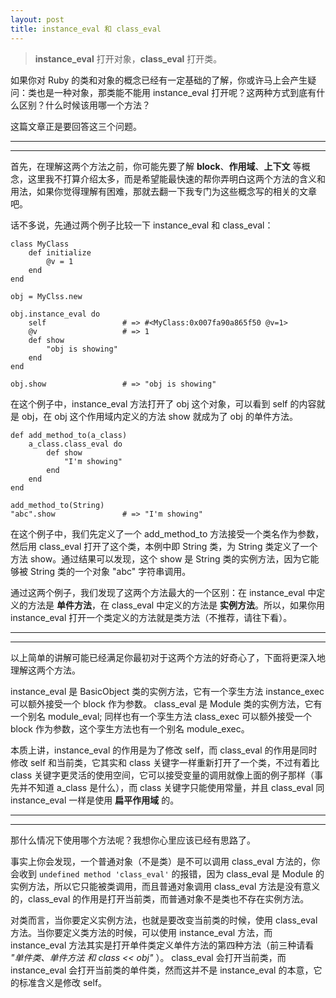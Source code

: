 ```yaml
---
layout: post
title: instance_eval 和 class_eval
---
```



> **instance_eval** 打开对象，**class_eval** 打开类。

如果你对 Ruby 的类和对象的概念已经有一定基础的了解，你或许马上会产生疑问：类也是一种对象，那类能不能用 instance_eval 打开呢？这两种方式到底有什么区别？什么时候该用哪一个方法？

这篇文章正是要回答这三个问题。

---
---
首先，在理解这两个方法之前，你可能先要了解 **block**、**作用域**、**上下文** 等概念，这里我不打算介绍太多，而是希望能最快速的帮你弄明白这两个方法的含义和用法，如果你觉得理解有困难，那就去翻一下我专门为这些概念写的相关的文章吧。

话不多说，先通过两个例子比较一下 instance_eval 和 class_eval：

```
class MyClass
    def initialize
        @v = 1
    end
end

obj = MyClss.new

obj.instance_eval do
    self                 # => #<MyClass:0x007fa90a865f50 @v=1>
    @v                   # => 1
    def show
        "obj is showing"
    end
end

obj.show                 # => "obj is showing" 
```
在这个例子中，instance_eval 方法打开了 obj 这个对象，可以看到 self 的内容就是 obj，在 obj 这个作用域内定义的方法 show 就成为了 obj 的单件方法。

```
def add_method_to(a_class)
    a_class.class_eval do
        def show
            "I'm showing"
        end
    end
end

add_method_to(String)
"abc".show               # => "I'm showing" 
```
在这个例子中，我们先定义了一个 add_method_to 方法接受一个类名作为参数，然后用 class_eval 打开了这个类，本例中即 String 类，为 String 类定义了一个方法 show。通过结果可以发现，这个 show 是 String 类的实例方法，因为它能够被 String 类的一个对象 "abc" 字符串调用。

通过这两个例子，我们发现了这两个方法最大的一个区别：在 instance_eval 中定义的方法是 **单件方法**，在 class_eval 中定义的方法是 **实例方法**。所以，如果你用 instance_eval 打开一个类定义的方法就是类方法（不推荐，请往下看）。

---
---
以上简单的讲解可能已经满足你最初对于这两个方法的好奇心了，下面将更深入地理解这两个方法。

instance_eval 是 BasicObject 类的实例方法，它有一个孪生方法 instance_exec 可以额外接受一个 block 作为参数。
class_eval 是 Module 类的实例方法，它有一个别名 module_eval; 同样也有一个孪生方法 class_exec 可以额外接受一个 block 作为参数，这个孪生方法也有一个别名 module_exec。

本质上讲，instance_eval 的作用是为了修改 self，而 class_eval 的作用是同时修改 self 和当前类，它其实和 class 关键字一样重新打开了一个类，不过有着比 class 关键字更灵活的使用空间，它可以接受变量的调用就像上面的例子那样（事先并不知道 a_class 是什么），而 class 关键字只能使用常量，并且 class_eval 同 instance_eval 一样是使用 **扁平作用域** 的。

---
---
那什么情况下使用哪个方法呢？我想你心里应该已经有思路了。

事实上你会发现，一个普通对象（不是类）是不可以调用 class_eval 方法的，你会收到 `undefined method 'class_eval'` 的报错，因为 class_eval 是 Module 的实例方法，所以它只能被类调用，而且普通对象调用 class_eval 方法是没有意义的，class_eval 的作用是打开当前类，而普通对象不是类也不存在实例方法。

对类而言，当你要定义实例方法，也就是要改变当前类的时候，使用 class_eval 方法。当你要定义类方法的时候，可以使用 instance_eval 方法，而 instance_eval 方法其实是打开单件类定义单件方法的第四种方法（前三种请看 *"单件类、单件方法 和 class << obj"* ）。
class_eval 会打开当前类，而 instance_eval 会打开当前类的单件类，然而这并不是 instance_eval 的本意，它的标准含义是修改 self。








